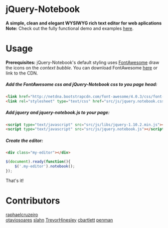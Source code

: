 # jQuery-Notebook
**A simple, clean and elegant WYSIWYG rich text editor for web aplications**   
**Note:** Check out the fully functional demo and examples [here](http://raphaelcruzeiro.github.io/jquery-notebook/).
# Usage
**Prerequisites:** jQuery-Notebook's default styling uses [FontAwesome](http://fontawesome.io/) draw the icons on the _context bubble_. You can download FontAwesome [here](http://fontawesome.io/assets/font-awesome-4.0.3.zip) or link to the CDN.

##### Add the FontAwesome css and jQuery-Notebook css to you page _head_:   

```html
<link href="http://netdna.bootstrapcdn.com/font-awesome/4.0.3/css/font-awesome.css" rel="stylesheet">
<link rel="stylesheet" type="text/css" href="src/js/jquery.notebook.css">
```

##### Add jquery and jquery-notebook.js to your page: 

```html
<script type="text/javascript" src="src/js/libs/jquery-1.10.2.min.js"></script>
<script type="text/javascript" src="src/js/jquery.notebook.js"></script>
```

##### Create the editor:   

```html
<div class="my-editor"></div>
```   

```js
$(document).ready(function(){
    $('.my-editor').notebook();
});
```   

That's it!  

# Contributors
[raphaelcruzeiro](https://github.com/raphaelcruzeiro/)   
[otaviosoares](https://github.com/otaviosoares/)
[slahn](https://github.com/slahn)
[TrevorHinesley](https://github.com/TrevorHinesley)
[cbartlett](https://github.com/cbartlett)
[penman](https://github.com/penman)

